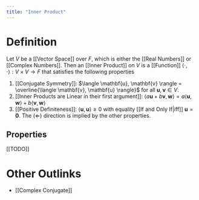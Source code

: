 ```yaml
---
title: "Inner Product"
---
```


# Definition
Let $V$ be a [[Vector Space]] over $F$, which is either the [[Real Numbers]] or [[Complex Numbers]]. Then an [[Inner Product]] on $V$ is a [[Function]] $\langle \cdot, \cdot \rangle: V \times V \to F$ that satisfies the following properties
1. [[Conjugate Symmetry]]: $\langle \mathbf{u}, \mathbf{v} \rangle = \overline{\langle \mathbf{v}, \mathbf{u} \rangle}$ for all $\mathbf{u}, \mathbf{v} \in V$.
2. [[Inner Products are Linear in their first argument]]: $\langle a \mathbf{u} + b \mathbf{v}, \mathbf{w} \rangle = a \langle \mathbf{u}, \mathbf{w} \rangle + b \langle \mathbf{v}, \mathbf{w} \rangle$
3. [[Positive Definiteness]]: $\langle \mathbf{u}, \mathbf{u} \rangle \geq 0$ with equality [[If and Only If|iff]] $\mathbf{u} = \mathbf{0}$. The $(\Leftarrow)$ direction is implied by the other properties.

## Properties
[[TODO]]

# Other Outlinks
- [[Complex Conjugate]]